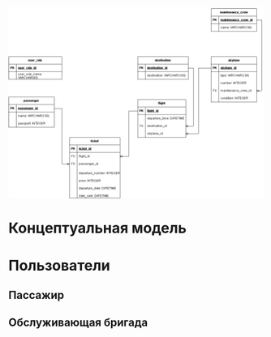 ![](Диаграмма_базы_данных.png)

# Концептуальная модель







# Пользователи
## Пассажир

## Обслуживающая бригада
